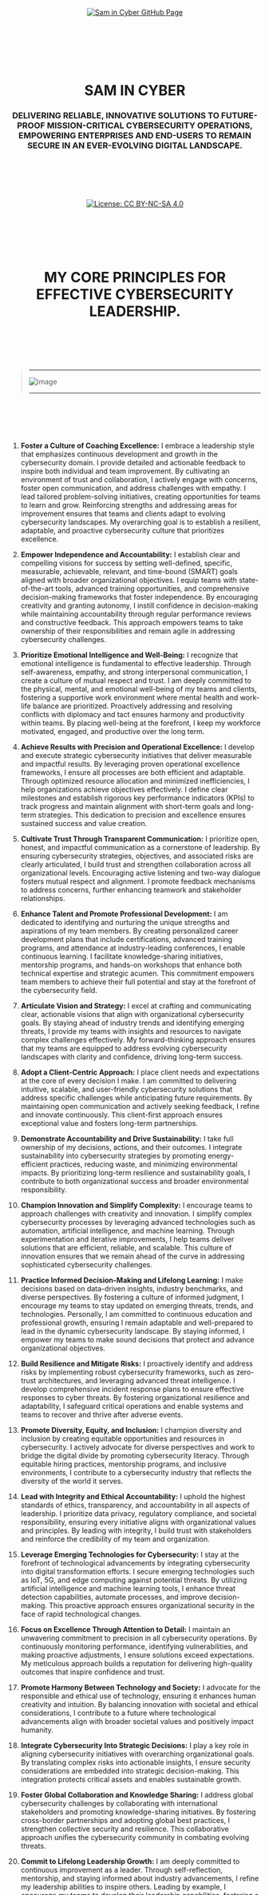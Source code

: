<br><br><br><br><br><br><br><br>

<p align="center">
    <a href="https://github.com/samincyber">
        <img src="https://img.shields.io/badge/CLICK%20HERE%20TO%20VISIT%20SAM%20IN%20CYBER'S%20GITHUB%20PAGE-28a745?style=for-the-badge&labelColor=000000&logo=github&logoColor=white" 
             alt="Sam in Cyber GitHub Page" style="margin: 10px;">
    </a>
</p>

<br><br><br><br>

<h1 align="center">SAM IN CYBER</h1>
<h3 align="center">DELIVERING RELIABLE, INNOVATIVE SOLUTIONS TO FUTURE-PROOF MISSION-CRITICAL CYBERSECURITY OPERATIONS, EMPOWERING ENTERPRISES AND END-USERS TO REMAIN SECURE IN AN EVER-EVOLVING DIGITAL LANDSCAPE.</h3>

<br><br><br><br>

<p align="center">
    <a href="https://creativecommons.org/licenses/by-nc-sa/4.0/deed.en">
        <img src="https://img.shields.io/badge/license-Creative%20Commons%20BY--NC--SA%204.0-blue.svg" 
             alt="License: CC BY-NC-SA 4.0" />
    </a>
</p>

<br><br><br><br>

 
<h1 align="center">MY CORE PRINCIPLES FOR EFFECTIVE CYBERSECURITY LEADERSHIP.</h1>

<br><br><br><br>

> -----
>
> ![image](https://pbs.twimg.com/media/GiZOiRGWIAAVyIu?format=jpg&name=large)
>
> -----

<br><br><br><br>


1. **Foster a Culture of Coaching Excellence:**  I embrace a leadership style that emphasizes continuous development and growth in the cybersecurity domain. I provide detailed and actionable feedback to inspire both individual and team improvement. By cultivating an environment of trust and collaboration, I actively engage with concerns, foster open communication, and address challenges with empathy. I lead tailored problem-solving initiatives, creating opportunities for teams to learn and grow. Reinforcing strengths and addressing areas for improvement ensures that teams and clients adapt to evolving cybersecurity landscapes. My overarching goal is to establish a resilient, adaptable, and proactive cybersecurity culture that prioritizes excellence.

2. **Empower Independence and Accountability:**  I establish clear and compelling visions for success by setting well-defined, specific, measurable, achievable, relevant, and time-bound (SMART) goals aligned with broader organizational objectives. I equip teams with state-of-the-art tools, advanced training opportunities, and comprehensive decision-making frameworks that foster independence. By encouraging creativity and granting autonomy, I instill confidence in decision-making while maintaining accountability through regular performance reviews and constructive feedback. This approach empowers teams to take ownership of their responsibilities and remain agile in addressing cybersecurity challenges.

3. **Prioritize Emotional Intelligence and Well-Being:**  I recognize that emotional intelligence is fundamental to effective leadership. Through self-awareness, empathy, and strong interpersonal communication, I create a culture of mutual respect and trust. I am deeply committed to the physical, mental, and emotional well-being of my teams and clients, fostering a supportive work environment where mental health and work-life balance are prioritized. Proactively addressing and resolving conflicts with diplomacy and tact ensures harmony and productivity within teams. By placing well-being at the forefront, I keep my workforce motivated, engaged, and productive over the long term.

4. **Achieve Results with Precision and Operational Excellence:**  I develop and execute strategic cybersecurity initiatives that deliver measurable and impactful results. By leveraging proven operational excellence frameworks, I ensure all processes are both efficient and adaptable. Through optimized resource allocation and minimized inefficiencies, I help organizations achieve objectives effectively. I define clear milestones and establish rigorous key performance indicators (KPIs) to track progress and maintain alignment with short-term goals and long-term strategies. This dedication to precision and excellence ensures sustained success and value creation.

5. **Cultivate Trust Through Transparent Communication:**  I prioritize open, honest, and impactful communication as a cornerstone of leadership. By ensuring cybersecurity strategies, objectives, and associated risks are clearly articulated, I build trust and strengthen collaboration across all organizational levels. Encouraging active listening and two-way dialogue fosters mutual respect and alignment. I promote feedback mechanisms to address concerns, further enhancing teamwork and stakeholder relationships.

6. **Enhance Talent and Promote Professional Development:**  I am dedicated to identifying and nurturing the unique strengths and aspirations of my team members. By creating personalized career development plans that include certifications, advanced training programs, and attendance at industry-leading conferences, I enable continuous learning. I facilitate knowledge-sharing initiatives, mentorship programs, and hands-on workshops that enhance both technical expertise and strategic acumen. This commitment empowers team members to achieve their full potential and stay at the forefront of the cybersecurity field.

7. **Articulate Vision and Strategy:**  I excel at crafting and communicating clear, actionable visions that align with organizational cybersecurity goals. By staying ahead of industry trends and identifying emerging threats, I provide my teams with insights and resources to navigate complex challenges effectively. My forward-thinking approach ensures that my teams are equipped to address evolving cybersecurity landscapes with clarity and confidence, driving long-term success.

8. **Adopt a Client-Centric Approach:**  I place client needs and expectations at the core of every decision I make. I am committed to delivering intuitive, scalable, and user-friendly cybersecurity solutions that address specific challenges while anticipating future requirements. By maintaining open communication and actively seeking feedback, I refine and innovate continuously. This client-first approach ensures exceptional value and fosters long-term partnerships.

9. **Demonstrate Accountability and Drive Sustainability:**  I take full ownership of my decisions, actions, and their outcomes. I integrate sustainability into cybersecurity strategies by promoting energy-efficient practices, reducing waste, and minimizing environmental impacts. By prioritizing long-term resilience and sustainability goals, I contribute to both organizational success and broader environmental responsibility.

10. **Champion Innovation and Simplify Complexity:**  I encourage teams to approach challenges with creativity and innovation. I simplify complex cybersecurity processes by leveraging advanced technologies such as automation, artificial intelligence, and machine learning. Through experimentation and iterative improvements, I help teams deliver solutions that are efficient, reliable, and scalable. This culture of innovation ensures that we remain ahead of the curve in addressing sophisticated cybersecurity challenges.

11. **Practice Informed Decision-Making and Lifelong Learning:**  I make decisions based on data-driven insights, industry benchmarks, and diverse perspectives. By fostering a culture of informed judgment, I encourage my teams to stay updated on emerging threats, trends, and technologies. Personally, I am committed to continuous education and professional growth, ensuring I remain adaptable and well-prepared to lead in the dynamic cybersecurity landscape. By staying informed, I empower my teams to make sound decisions that protect and advance organizational objectives.

12. **Build Resilience and Mitigate Risks:**  I proactively identify and address risks by implementing robust cybersecurity frameworks, such as zero-trust architectures, and leveraging advanced threat intelligence. I develop comprehensive incident response plans to ensure effective responses to cyber threats. By fostering organizational resilience and adaptability, I safeguard critical operations and enable systems and teams to recover and thrive after adverse events.

13. **Promote Diversity, Equity, and Inclusion:**  I champion diversity and inclusion by creating equitable opportunities and resources in cybersecurity. I actively advocate for diverse perspectives and work to bridge the digital divide by promoting cybersecurity literacy. Through equitable hiring practices, mentorship programs, and inclusive environments, I contribute to a cybersecurity industry that reflects the diversity of the world it serves.

14. **Lead with Integrity and Ethical Accountability:**  I uphold the highest standards of ethics, transparency, and accountability in all aspects of leadership. I prioritize data privacy, regulatory compliance, and societal responsibility, ensuring every initiative aligns with organizational values and principles. By leading with integrity, I build trust with stakeholders and reinforce the credibility of my team and organization.

15. **Leverage Emerging Technologies for Cybersecurity:**  I stay at the forefront of technological advancements by integrating cybersecurity into digital transformation efforts. I secure emerging technologies such as IoT, 5G, and edge computing against potential threats. By utilizing artificial intelligence and machine learning tools, I enhance threat detection capabilities, automate processes, and improve decision-making. This proactive approach ensures organizational security in the face of rapid technological changes.

16. **Focus on Excellence Through Attention to Detail:**  I maintain an unwavering commitment to precision in all cybersecurity operations. By continuously monitoring performance, identifying vulnerabilities, and making proactive adjustments, I ensure solutions exceed expectations. My meticulous approach builds a reputation for delivering high-quality outcomes that inspire confidence and trust.

17. **Promote Harmony Between Technology and Society:**  I advocate for the responsible and ethical use of technology, ensuring it enhances human creativity and intuition. By balancing innovation with societal and ethical considerations, I contribute to a future where technological advancements align with broader societal values and positively impact humanity.

18. **Integrate Cybersecurity Into Strategic Decisions:**  I play a key role in aligning cybersecurity initiatives with overarching organizational goals. By translating complex risks into actionable insights, I ensure security considerations are embedded into strategic decision-making. This integration protects critical assets and enables sustainable growth.

19. **Foster Global Collaboration and Knowledge Sharing:**  I address global cybersecurity challenges by collaborating with international stakeholders and promoting knowledge-sharing initiatives. By fostering cross-border partnerships and adopting global best practices, I strengthen collective security and resilience. This collaborative approach unifies the cybersecurity community in combating evolving threats.

20. **Commit to Lifelong Leadership Growth:**  I am deeply committed to continuous improvement as a leader. Through self-reflection, mentorship, and staying informed about industry advancements, I refine my leadership abilities to inspire others. Leading by example, I encourage my teams to develop their leadership capabilities, fostering a culture of integrity, purpose, and impactful decision-making.



<br><br><br><br><br><br><br><br>

<h4 align="center">STAY TUNED FOR THE LATEST UPDATES!</h4>

<br><br><br><br>

<p align="center">
    <a href="https://github.com/samincyber">
        <img src="https://img.shields.io/badge/CLICK%20HERE%20TO%20VISIT%20SAM%20IN%20CYBER'S%20GITHUB%20PAGE-28a745?style=for-the-badge&labelColor=000000&logo=github&logoColor=white" 
             alt="Sam in Cyber GitHub Page" style="margin: 10px;">
    </a>
</p>

<br><br><br><br>
